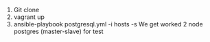 1) Git clone
2) vagrant up
3) ansible-playbook postgresql.yml -i hosts  -s
We get worked 2 node postgres (master-slave) for test
